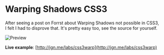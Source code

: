 # Warping Shadows CSS3

After seeing a post on Forrst about Warping Shadows not possible in CSS3, I felt I had to disprove that. It's pretty easy too, see the source for yourself.

![Preview](http://jgn.me/labs/css3warp/preview.png)

**Live example**: [http://jgn.me/labs/css3warp](http://jgn.me/labs/css3warp)